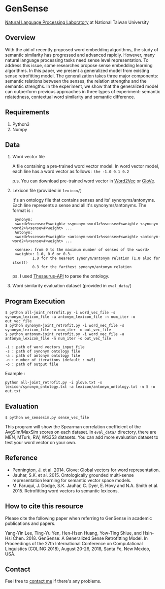 # GenSense
[Natural Language Processing Laboratory](http://nlg.csie.ntu.edu.tw) at National Taiwan University

## Overview
With the aid of recently proposed word embedding algorithms, the study of semantic similarity has progressed and advanced rapidly. However, many natural language processing tasks need sense level representation. To address this issue, some researches propose sense embedding learning algorithms. In this paper, we present a generalized model from existing sense retrofitting model. The generalization takes three major components: semantic relations between the senses, the relation strengths and the semantic strengths. In the experiment, we show that the generalized model can outperform previous approaches in three types of experiment: semantic relatedness, contextual word similarity and semantic difference.

## Requirements
1. Python3
2. Numpy

## Data
1. Word vector file

    A file containing a pre-trained word vector model. In word vector model, each line has a word vector as follows :
        `the -1.0 0.1 0.2`

    p.s. You can download pre-trained word vector in [Word2Vec](https://code.google.com/archive/p/word2vec/) or [GloVe](https://nlp.stanford.edu/projects/glove/).

2. Lexicon file (provided in `lexicon/`)

    It's an ontology file that contains senses and its' synonyms/antonyms. Each line represents a sense and all it's synonyms/antonyms. The format is :
        
        Synonym:
        <word>%<sense>#<weight> <synonym-word1>%<sense>#<weight> <synonym-word2>%<sense>#<weight> ...
        Antonym:
        <word>%<sense>#<weight> <antonym-word1>%<sense>#<weight> <antonym-word2>%<sense>#<weight> ...
        
        <sense>: from 0 to the maximum number of senses of the <word>
        <weight>: 1.0, 0.6 or 0.3.
                1.0 for the nearest synonym/antonym relation (1.0 also for itself)
                0.3 for the farthest synonym/antonym relation

    ps. I used [Thesaurus-API](https://github.com/Manwholikespie/thesaurus-api) to parse the ontology.

3. Word similarity evaluation dataset (provided in `eval_data/`)

## Program Execution

```
$ python all-joint_retrofit.py -i word_vec_file -s synonym_lexicon_file -a antonym_lexicon_file -n num_iter -o out_vec_file
$ python synonym-joint_retrofit.py -i word_vec_file -s synonym_lexicon_file -n num_iter -o out_vec_file
$ python antonym-joint_retrofit.py -i word_vec_file -a antonym_lexicon_file -n num_iter -o out_vec_file

-i : path of word vectors input file
-s : path of synonym ontology file
-a : path of antonym ontology file
-n : number of iterations (default : n=5)
-o : path of output file
```

Example : 
```
python all-joint_retrofit.py -i glove.txt -s lexicon/synonym_ontology.txt -a lexicon/antonym_ontology.txt -n 5 -o out.txt
```

## Evaluation

```
$ python we_sensesim.py sense_vec_file
```
This program will show the Spearman correlation coefficient of the AvgSim/MaxSim scores on each dataset.
In `eval_data/` directory, there are MEN, MTurk, RW, WS353 datasets. You can add more evaluation dataset to test your word vector on your own.


## Reference
- Pennington, J. et al. 2014. Glove: Global vectors for word representation.
- Jauhar, S.K. et al. 2015. Ontologically grounded multi-sense representation learning for semantic vector space models.
- M. Faruqui, J. Dodge, S.K. Jauhar, C. Dyer, E. Hovy and N.A. Smith et al. 2015. Retrofitting word vectors to semantic lexicons.

## How to cite this resource
Please cite the following paper when referring to GenSense in academic publications and papers.

Yang-Yin Lee, Ting-Yu Yen, Hen-Hsen Huang, Yow-Ting Shiue, and Hsin-Hsi Chen. 2018. GenSense: A Generalized Sense Retrofitting Model. In Proceedings of the 27th International Conference on Computational Linguistics (COLING 2018), August 20-26, 2018, Santa Fe, New Mexico, USA.

## Contact
Feel free to [contact me](mailto:tyyen@nlg.csie.ntu.edu.tw) if there's any problems.

